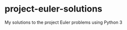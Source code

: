 project-euler-solutions
=======================

My solutions to the project Euler problems using Python 3
